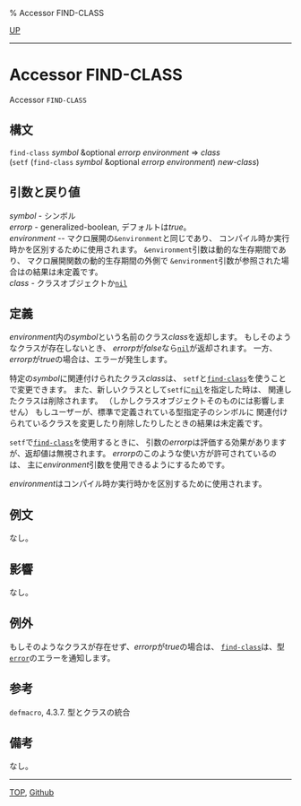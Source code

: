 % Accessor FIND-CLASS

[UP](7.7.html)  

---

# Accessor FIND-CLASS


Accessor `FIND-CLASS`


## 構文

`find-class` *symbol* &optional *errorp* *environment* => *class*  
(`setf` (`find-class` *symbol* &optional *errorp* *environment*) *new-class*)


## 引数と戻り値

*symbol* - シンボル  
*errorp* - generalized-boolean, デフォルトは*true*。  
*environment* -- マクロ展開の`&environment`と同じであり、
コンパイル時か実行時かを区別するために使用されます。
`&environment`引数は動的な生存期間であり、
マクロ展開関数の動的生存期間の外側で
`&environment`引数が参照された場合はの結果は未定義です。  
*class* - クラスオブジェクトか[`nil`](5.3.nil-variable.html)


## 定義

*environment*内の*symbol*という名前のクラス*class*を返却します。
もしそのようなクラスが存在しないとき、
*errorp*が*false*なら[`nil`](5.3.nil-variable.html)が返却されます。
一方、*errorp*が*true*の場合は、エラーが発生します。

特定の*symbol*に関連付けられたクラス*class*は、
`setf`と[`find-class`](7.7.find-class.html)を使うことで変更できます。
また、新しいクラスとして`setf`に[`nil`](5.3.nil-variable.html)を指定した時は、
関連したクラスは削除されます。
（しかしクラスオブジェクトそのものには影響しません）
もしユーザーが、標準で定義されている型指定子のシンボルに
関連付けられているクラスを変更したり削除したりしたときの結果は未定義です。

`setf`で[`find-class`](7.7.find-class.html)を使用するときに、
引数の*errorp*は評価する効果がありますが、返却値は無視されます。
*errorp*のこのような使い方が許可されているのは、
主に*environment*引数を使用できるようにするためです。

*environment*はコンパイル時か実行時かを区別するために使用されます。


## 例文

なし。


## 影響

なし。


## 例外

もしそのようなクラスが存在せず、*errorp*が*true*の場合は、
[`find-class`](7.7.find-class.html)は、型[`error`](9.2.error-condition.html)のエラーを通知します。


## 参考

`defmacro`, 4.3.7. 型とクラスの統合


## 備考

なし。


---
[TOP](index.html),  [Github](https://github.com/nptcl/npt-japanese)

